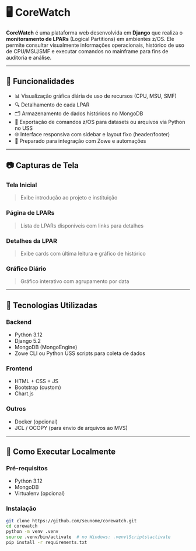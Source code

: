 # 🖥️ CoreWatch

**CoreWatch** é uma plataforma web desenvolvida em **Django** que realiza o **monitoramento de LPARs** (Logical Partitions) em ambientes z/OS. Ele permite consultar visualmente informações operacionais, histórico de uso de CPU/MSU/SMF e executar comandos no mainframe para fins de auditoria e análise.

---

## 📌 Funcionalidades

- 📊 Visualização gráfica diária de uso de recursos (CPU, MSU, SMF)
- 🔍 Detalhamento de cada LPAR
- 🗂️ Armazenamento de dados históricos no MongoDB
- 🧾 Exportação de comandos z/OS para datasets ou arquivos via Python no USS
- 🌐 Interface responsiva com sidebar e layout fixo (header/footer)
- 🔧 Preparado para integração com Zowe e automações

---

## 📷 Capturas de Tela

### Tela Inicial
> Exibe introdução ao projeto e instituição

### Página de LPARs
> Lista de LPARs disponíveis com links para detalhes

### Detalhes da LPAR
> Exibe cards com última leitura e gráfico de histórico

### Gráfico Diário
> Gráfico interativo com agrupamento por data

---

## 🧰 Tecnologias Utilizadas

### Backend
- Python 3.12
- Django 5.2
- MongoDB (MongoEngine)
- Zowe CLI ou Python USS scripts para coleta de dados

### Frontend
- HTML + CSS + JS
- Bootstrap (custom)
- Chart.js

### Outros
- Docker (opcional)
- JCL / OCOPY (para envio de arquivos ao MVS)

---

## 🚀 Como Executar Localmente

### Pré-requisitos
- Python 3.12
- MongoDB
- Virtualenv (opcional)

### Instalação

```bash
git clone https://github.com/seunome/corewatch.git
cd corewatch
python -m venv .venv
source .venv/bin/activate  # no Windows: .venv\Scripts\activate
pip install -r requirements.txt
